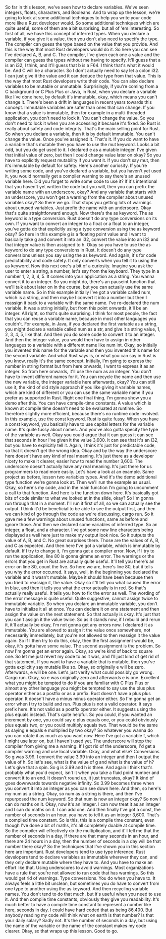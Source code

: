 So far in this lesson, we've seen how to declare variables. We've seen integers, floats, characters, and Booleans. And to wrap up the lesson, we're going to look at some additional techniques to help you write your code more like a Rust developer would. So some additional techniques which are quite useful, some of them are a bit surprising, but all of 'em interesting. So first of all, we have this concept of inferred types. When you declare a variable, if you give it a value, then you don't also need to specify the type. The compiler can guess the type based on the value that you provide. And this is the way that most Rust developers would do it. So here you can see I've declared A, B, and C. The compiler, I've given each one a value and the compiler can guess the types without me having to specify. It'll guess that a is an i32, I think, and it'll guess that b is a F64. I think that's what it would be. And C will be a character. So I don't actually need to say let a colon i32. I can just give it the value and it can deduce the type from that value. This is the way that most Rust developers write their code. You can also declare variables to be mutable or unmutable. Surprisingly, if you're coming from a C background or C Plus Plus or Java, in Rust, when you declare a variable like I've done here, by default it's immutable, okay, which means you can't change it. There's been a drift in languages in recent years towards this concept. Immutable variables are safer than ones that can change. If you know that a value is immutable, then for example in a multi-threaded application, you don't need to lock it. You can't change the value. So you don't need to lock it when you are accessing it because it's fixed. So Rust is really about safety and code integrity. That's the main selling point for Rust. So when you declare a variable, then it is by default immutable. You can't change the value. Once you've assigned it. That's it. If you do want to have a variable that's mutable then you have to use the mut keyword. Looks a bit odd, but you do get used to it. I declared e as a mutable integer. I've given that initial value of zero, but then I could change value later on okay? So you have to explicitly request mutability if you want it. If you don't say mut, then it's immutable by default for safety. Here's another curiosity. If you're writing some code, and you've declared a variable, but you haven't yet used it, you would normally get a compiler warning to say there's an unused variable here. Did you forget to write some code to use it? If it's intentional that you haven't yet written the code but you will, then you can prefix the variable name with an underscore, okay? And any variable that starts with an underscore, you won't get a warning from the compiler about unused variables okay? So there we go. That stops you getting lots of warnings about unused variables. Just prefix the name with an underscore. Okay that's quite straightforward enough. Now there's the as keyword. The as keyword is a type conversion. Rust doesn't do any type conversions on its own. If you want to convert an integer to a float or a float to an integer, you've gotta do that explicitly using a type conversion using the as keyword okay? So here in this example g is a floating point value and I want to basically take g and convert it into an i32, convert the value into an i32 and that integer value is then assigned to h. Okay so you have to use the as keyword to do any type conversions in Rust. It doesn't do any type conversions unless you say using the as keyword. And again, it's for code predictability and code safety. It only converts when you tell it to using the as keyword. Now this next one's a bit of a curiosity. Imagine you ask the user to enter a string, a number, let's say from the keyboard. They type in a number 1, 2, 3, 4, 5. It comes into your application as a string. You wanna convert it to an integer. So you might do, there's an pauseint function that we'll talk about later on in the course, but you can actually use the same variable name. So in this example initially I've got a variable called num, which is a string, and then maybe I convert it into a number but then I reassign it back to a variable with the same name. I've re-declared the num variable. It was a string initially, but from this point onwards, it'll be an integer. All right, so that's quite surprising. I think for most people, the fact that you can reuse a variable name, because in most other languages you couldn't. For example, in Java, if you declared the first variable as a string, you might declare a variable called num as a str, and give it a string value, 1, 2, 3, 4, 5, like that. And then you do some code to convert it to an integer. And then the integer value, you would then have to assign in other languages to a variable with a different name like num int. Okay, so initially you invented this name for the variable and then you invented this name for the second variable. And what Rust says is, or what you can say in Rust is you know, really it's the same concept. Initially, I'm going to express the number in string format but from here onwards, I want to express it as an integer. So from here onwards, it'll use the num as an integer. You don't have to invent different names for it. You can recycle the name and then use the new variable, the integer variable here afterwards, okay? You can still use it, the kind of old style approach if you like giving it variable names, which are kind of different or you can use the same variable name if you prefer as supported in Rust. Right one final thing, I'm gonna show you a demo after this. You can have compile-time constants. A value which is known at compile time doesn't need to be evaluated at runtime. So therefore slightly more efficient, because there's no runtime code involved. In this example, use the const keyword. Rust is quite fussy. When you have a const keyword, you basically have to use capital letters for the variable name. It's quite fussy about names. And you've also gotta specify the type of the variable as well. Okay you could argue that it can guess it can see that seconds in hour I've given it the value 3,600. It can see that it's an i32, but you have to explicitly tell it. Again, I think it's just for predictable code, so that it doesn't get the wrong idea. Okay and by the way the underscore here doesn't have any kind of real meaning. It's just there as a developer nicety to make it clearer, easier how to read the number 3,600. The underscore doesn't actually have any real meaning. It's just there for us programmers to read more easily. Let's have a look at an example. Same project as before, lesson two variables types. And it's the demo additional type function we're gonna look at. Then we'll run the example as usual. Okay, so here's my code, and in the main function I'm going to uncomment a call to that function. And here is the function down here. It's basically got bits of code similar to what we looked at in the slide, okay? So I'm gonna run through that in a moment. I'll run it first of all, so we can actually see the output. I think it'd be beneficial to be able to see the output first, and then we can kind of go through the code as we're discussing, cargo run. So it gave me a few warnings about unused functions, same as before and ignore those. And then we declared some variables of inferred type. So an integer, a float, and a character. I've got some new line characters being displayed as well here just to make my output look nice. So it outputs the value of A, B, and C. No great surprises there. Those are the values of A, B, and C as expected. And then here I've got a variable, which is immutable by default. If I try to change it, I'm gonna get a compiler error. Now, if I try to run the application, line 80 is gonna gimme an error. The warnings or the errors that you get in Rust are actually quite useful. It'll tell you there's an error on line 80, count the five. So here we are, here's line 80, but it tells you why the error occurred. It says, well, in the beginning you declared the variable and it wasn't mutable. Maybe it should have been because then you tried to reassign it, the value. Okay so it'll tell you what caused the error in blue, and then it tells you what the error actually is in red. So that's actually really useful. It tells you how to fix the error as well. The wording of the error message is quite useful. Quite suggestive, cannot assign twice to immutable variable. So when you declare an immutable variable, you don't have to initialize it all at once. You can declare it on one statement and then assign the value on the next statement. So that actually is okay. It's just that you can't assign it the value twice. So as it stands now, if I rebuild and rerun it, it'll actually be okay, I'm not gonna get any errors now. I declared it as immutable. You are allowed to assign it the value once somewhere, not necessarily immediately, but you're not allowed to then reassign it the value again. So if I then try to do this, okay, then the first assignment would be, okay, it's gotta have some value. The second assignment is the problem. So now I'm gonna get an error again. Okay, so we're kind of back to square one. So let me just revert my code to as it was, and I'll just kind of get rid of that statement. If you want to have a variable that is mutable, then you've gotta explicitly say mutable like so. Okay, so originally e will be zero. Afterwards, e will be one. Let's just verify what could possibly go wrong. Cargo run. Okay, so e was originally zero and afterwards e is one. Excellent what you might be tempted to do if you are familiar with C Plus Plus or almost any other language you might be tempted to say use the plus plus operator either as a postfix or as a prefix. Rust doesn't have a plus plus operator. It doesn't have a minus minus operator either. So I'm gonna get an error when I try to build and run. Plus plus is not a valid operator. It says prefix here. It's not valid as a postfix operator either. It suggests using the plus equals instead. That's quite helpful. So you could, if you wanted an increment by one, you could say e plus equals one, or you could obviously plus equals two, or you could multiply equals two. That would be the same as saying e equals e multiplied by two okay? So whatever you wanna do you can rotate it as much as you want now. Here I've got a variable f, which I might use later on, but I haven't used yet. The underscore will stop the compiler from giving me a warning. If I got rid of the underscore, I'd get a compiler warning and use local variable. Okay, and what else? Conversions. So g was 3.99. I convert the value 3.99 into an integer and then I output the value of h. So let's see, what is the value of g and what is the value of h? Let's give that a spin. So g is 3.99 and h is three. And again I think that's probably what you'd expect, isn't it when you take a fluid point number and convert it to an end. It doesn't round up, it just truncates, okay? It kind of goes downwards towards negative infinity. So 3.99 becomes three when you convert it into an integer as you can see down here. And then, so here's my num as a string. Okay, so num as a string is there, and then I've repurposed the num keyword. So that num is now an integer okay? So now I can do maths on it. Okay, now it's an integer. I can now treat it as an integer and I can do maths on it. I can add one. And then finally I've got a const, the number of seconds in an hour. you have to tell it as an integer 3,600. That's a compiled time constant. So is this, this is a compile time constant, even though I've done a bit of maths, it's all completely doable at compile time. So the compiler will effectively do the multiplication, and it'll tell me that the number of seconds in a day, if there are that many seconds in an hour, and there are 24 hours in a day, then the number of seconds in a day will be that number there okay? So the techniques that I've shown you in this section here are important. Rust developers tend to use type inference. Rust developers tend to declare variables as immutable wherever they can, and they only declare mutable where they have to. And you have to make an effort like that. Using underscores to avoid warnings. Most organizations have a rule that you're not allowed to run code that has warnings. So this would get rid of warnings. Type conversions. You do when you have to. It always feels a little bit unclean, but sometimes you do have to convert from one type to another using the as keyword. And then recycling variable names. You don't tend to do that much, but it's useful when you need to use it. And then compile time constants, obviously they give you readability. It's much better to have a compile time constant to represent a number like here, seconds in day. I could have hard coded that as being 86,400. But anybody reading my code will think what on earth is that number? Is that your daily salary? Sadly not. It's the number of seconds in a day, but using the name of the variable or the name of the constant makes my code clearer. Okay, so that wraps up this lesson. Good to go.
